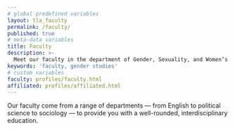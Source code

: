 ```yaml
---
# global predefined variables
layout: tla_faculty
permalink: /faculty/
published: true
# meta-data variables
title: Faculty
description: >-
  Meet our faculty in the department of Gender, Sexuality, and Women’s Studies in the College of Liberal Arts at Temple University.
keywords: 'faculty, gender studies'
# custom variables
faculty: profiles/faculty.html
affiliated: profiles/affiliated.html
---
```

Our faculty come from a range of departments — from English to political science to sociology — to provide you with a well-rounded, interdisciplinary education.
